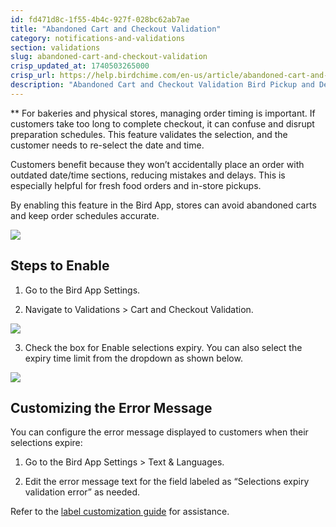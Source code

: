 ```yaml
---
id: fd471d8c-1f55-4b4c-927f-028bc62ab7ae
title: "Abandoned Cart and Checkout Validation"
category: notifications-and-validations
section: validations
slug: abandoned-cart-and-checkout-validation
crisp_updated_at: 1740503265000
crisp_url: https://help.birdchime.com/en-us/article/abandoned-cart-and-checkout-validation-ikfjdc/
description: "Abandoned Cart and Checkout Validation Bird Pickup and Delivery App"
---
```


**
For bakeries and physical stores, managing order timing is important. If customers take too long to complete checkout, it can confuse and disrupt preparation schedules. This feature validates the selection, and the customer needs to re-select the date and time.

Customers benefit because they won’t accidentally place an order with outdated date/time sections, reducing mistakes and delays. This is especially helpful for fresh food orders and in-store pickups.

By enabling this feature in the Bird App, stores can avoid abandoned carts and keep order schedules accurate. 
  
![](https://lh7-rt.googleusercontent.com/docsz/AD_4nXfhmqOSY37_E_xPop22iawZomrX_Q-wPgk0BmUCGJn2kkNR6Txgb_d0Qel3ZQ_IlDNQm4LiKj8YNMs_y3Up2RT9-u15faf9ol0I31J3NIIycR-Y_jZdp-T1SpyoqBZEnEJFoPRaTg?key=AO4VAtycPw6OLj7nman5v-Rr)

## Steps to Enable

1. Go to the Bird App Settings.
    
2. Navigate to Validations > Cart and Checkout Validation.

![](https://storage.crisp.chat/users/helpdesk/website/ca826b447482b000/validation_1yjco8s.png)

3. Check the box for Enable selections expiry. You can also select the expiry time limit from the dropdown as shown below.

![](https://storage.crisp.chat/users/helpdesk/website/ca826b447482b000/image_1lnuf03.png)

## Customizing the Error Message

You can configure the error message displayed to customers when their selections expire:

1. Go to the Bird App Settings > Text & Languages.
    
2. Edit the error message text for the field labeled as “Selections expiry validation error” as needed.

Refer to the [label customization guide](https://help.birdchime.com/en-us/article/how-to-change-the-widget-language-labels-11stcld/) for assistance.
